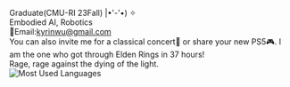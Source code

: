 
Graduate(CMU-RI 23Fall) |•'-'•) ✧<br>
Embodied AI, Robotics<br>
📨Email:kyrinwu@gmail.com<br>
You can also invite me for a classical concert🎼 or share your new PS5🎮. I am the one who got through Elden Rings in 37 hours!<br>
Rage, rage against the dying of the light.<br>
![Most Used Languages](https://github-readme-stats.vercel.app/api/top-langs/?username=coderfix-lab&theme=dark&layout=compact)
